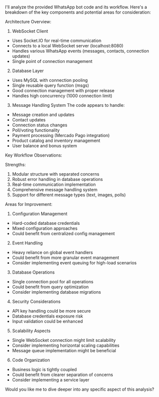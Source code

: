 I'll analyze the provided WhatsApp bot code and its workflow. Here's a breakdown of the key components and potential areas for consideration:

Architecture Overview:
1. WebSocket Client
- Uses Socket.IO for real-time communication
- Connects to a local WebSocket server (localhost:8080)
- Handles various WhatsApp events (messages, contacts, connection updates)
- Single point of connection management

2. Database Layer
- Uses MySQL with connection pooling
- Single reusable query function (msgs)
- Good connection management with proper release
- Handles high concurrency (1000 connection limit)

3. Message Handling System
The code appears to handle:
- Message creation and updates
- Contact updates
- Connection status changes
- Poll/voting functionality
- Payment processing (Mercado Pago integration)
- Product catalog and inventory management
- User balance and bonus system

Key Workflow Observations:

Strengths:
1. Modular structure with separated concerns
2. Robust error handling in database operations
3. Real-time communication implementation
4. Comprehensive message handling system
5. Support for different message types (text, images, polls)

Areas for Improvement:
1. Configuration Management
- Hard-coded database credentials
- Mixed configuration approaches
- Could benefit from centralized config management

2. Event Handling
- Heavy reliance on global event handlers
- Could benefit from more granular event management
- Consider implementing event queuing for high-load scenarios

3. Database Operations
- Single connection pool for all operations
- Could benefit from query optimization
- Consider implementing database migrations

4. Security Considerations
- API key handling could be more secure
- Database credentials exposure risk
- Input validation could be enhanced

5. Scalability Aspects
- Single WebSocket connection might limit scalability
- Consider implementing horizontal scaling capabilities
- Message queue implementation might be beneficial

6. Code Organization
- Business logic is tightly coupled
- Could benefit from clearer separation of concerns
- Consider implementing a service layer

Would you like me to dive deeper into any specific aspect of this analysis?